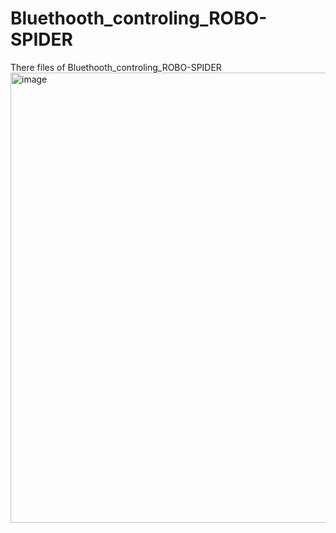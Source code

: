 # Bluethooth_controling_ROBO-SPIDER
There files of Bluethooth_controling_ROBO-SPIDER
<img width="1600" height="720" alt="image" src="https://github.com/user-attachments/assets/c9dc9498-1c41-47b3-bf42-c2b57a221330" />
